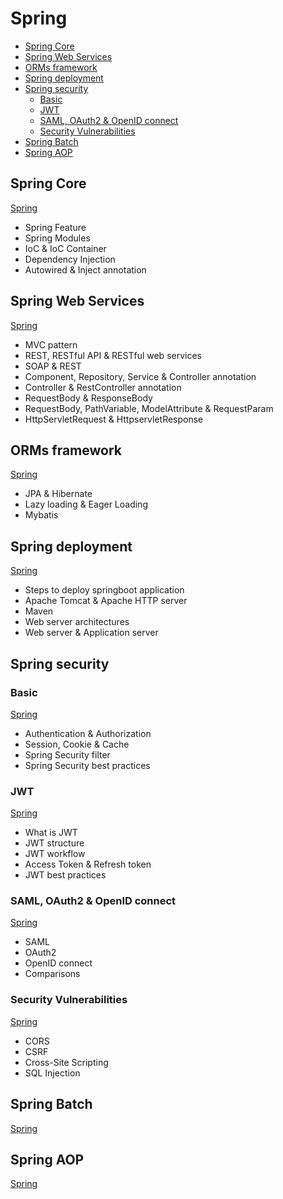 # Spring
  * [Spring Core](#spring-core)
  * [Spring Web Services](#spring-web-services)
  * [ORMs framework](#orms-framework)
  * [Spring deployment](#spring-deployment)
  * [Spring security](#spring-security)
    + [Basic](#basic)
    + [JWT](#jwt)
    + [SAML, OAuth2 & OpenID connect](#saml--oauth2---openid-connect)
    + [Security Vulnerabilities](#security-vulnerabilities)
  * [Spring Batch](#spring-batch)
  * [Spring AOP](#spring-aop)


## Spring Core
[Spring](#spring)
* Spring Feature
* Spring Modules
* IoC & IoC Container
* Dependency Injection
* Autowired & Inject annotation


## Spring Web Services
[Spring](#spring)
* MVC pattern
* REST, RESTful API & RESTful web services
* SOAP & REST
* Component, Repository, Service & Controller annotation
* Controller & RestController annotation
* RequestBody & ResponseBody
* RequestBody, PathVariable, ModelAttribute & RequestParam
* HttpServletRequest & HttpservletResponse


## ORMs framework
[Spring](#spring)
* JPA & Hibernate
* Lazy loading & Eager Loading
* Mybatis


## Spring deployment
[Spring](#spring)
* Steps to deploy springboot application
* Apache Tomcat & Apache HTTP server
* Maven
* Web server architectures
* Web server & Application server


## Spring security

### Basic
[Spring](#spring)
* Authentication & Authorization
* Session, Cookie & Cache
* Spring Security filter
* Spring Security best practices

### JWT
[Spring](#spring)
* What is JWT
* JWT structure
* JWT workflow
* Access Token & Refresh token
* JWT best practices

### SAML, OAuth2 & OpenID connect
[Spring](#spring)
* SAML
* OAuth2
* OpenID connect
* Comparisons

### Security Vulnerabilities
[Spring](#spring)
* CORS
* CSRF
* Cross-Site Scripting
* SQL Injection

## Spring Batch
[Spring](#spring)

## Spring AOP
[Spring](#spring)